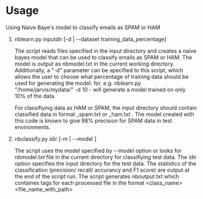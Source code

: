 # Usage 
Using Naive Baye's model to classify emails as SPAM or HAM


1. nblearn.py inputdir [-d | --dataset training_data_percentage]
    
    The script reads files specified in the input directory and creates a naive bayes model that can be used to classify emails
    as SPAM or HAM. The model is output as nbmodel.txt in the current working directory. Additionally, a "-d" parameter can be specified to this script, which allows the user to choose what percentage of training data should be used for generating the model.
    for. e.g. nblearn.py "/home/jarvis/mydata/" -d 10 - will generate a model trained on only 10% of the data
    
    For classifiying data as HAM or SPAM, the input directory should contain classified data in format <fileprefx>_spam.txt or <fileprefx>_ham.txt . The model created with this code is known to give 98% precision for SPAM data in test environments.
    
2. nbclassify.py idir [-m | --model <filename>] 
    
    The script uses the model specified by --model option or looks for nbmodel.txt file in the current directory for classifiying test data. The idir option specifies the input directory for the test data. The statistics of the classification (precision/ recall/ accurancy and F1 score) are output at the end of the script run. The script generates nboutput.txt which containes tags for each
    processed file in the format <class_name> <file_name_with_path>
    
    
    
